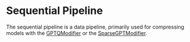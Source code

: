 # Sequential Pipeline #
The sequential pipeline is a data pipeline, primarily used for compressing models with the
[GPTQModifier](/src/llmcompressor/modifiers/quantization/gptq/base.py) or the
[SparseGPTModifier](/src/llmcompressor/modifiers/pruning/sparsegpt/base.py).
